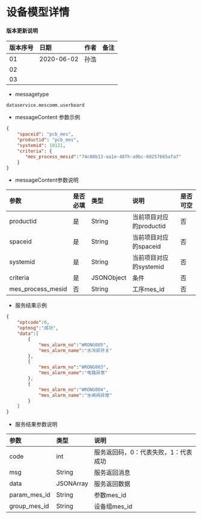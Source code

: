 # 设备模型详情

#### 版本更新说明
| 版本序号 | 日期 |	作者 | 备注 |
|:---|:---|:---|:---|
| 01     | 2020-06-02 | 孙浩 |  |
| 02   | |  | |
| 03   |  |  |  |

* messagetype
```text
dataservice.mescomm.userboard
``` 
 
*  messageContent 参数示例
```json
{
    "spaceid": "pcb_mes",
    "productid": "pcb_mes",
    "systemid": 10121,
    "criteria": {
       "mes_process_mesid":"74c08b13-aa1e-48fh-a9bc-60257665afa7"
    }
}
```
   
* messageContent参数说明

| 参数 | 是否必填 |	类型 | 说明 | 是否可空 |
|:---|:---|:---|:---|:---|
| productid   | 是 | String    | 当前项目对应的productid |否|
| spaceid   | 是 | String    | 当前项目对应的spaceid |否|
| systemid   | 是 | String    | 当前项目对应的systemid |否|
| criteria   | 是 | JSONObject    | 条件 |否|
| mes_process_mesid   | 否 | String    | 工序mes_id |否|
* 服务结果示例
```json
{
    "optcode":0,
    "optmsg":"成功",
    "data":[
        {
            "mes_alarm_no":"WRONG005",
            "mes_alarm_name":"水冷却开关"
        },
        {
            "mes_alarm_no":"WRONG003",
            "mes_alarm_name":"电路异常"
        },
        {
            "mes_alarm_no":"WRONG004",
            "mes_alarm_name":"水闸阀异常"
        }
    ]
}
```
 * 服务结果参数说明  
 
| 参数  | 类型 | 说明 |
|:---|:---|:---|
| code | int  | 服务返回码，0：代表失败，1：代表成功 | 
| msg | String  | 服务返回消息 | 
| data | JSONArray  | 服务返回数据 | 
| param_mes_id | String  | 参数mes_id | 
| group_mes_id | String  | 设备组mes_id | 

